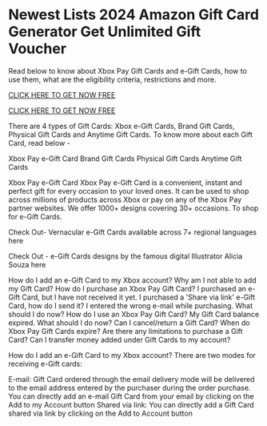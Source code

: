# Newest Lists 2024 Amazon Gift Card Generator Get Unlimited Gift Voucher

Read below to know about Xbox Pay Gift Cards and e-Gift Cards, how to use them, what are the eligibility criteria, restrictions and more.

[CLICK HERE TO GET NOW FREE](https://appbitly.com/juAHj)

[CLICK HERE TO GET NOW FREE
](https://appbitly.com/juAHj)

There are 4 types of Gift Cards: Xbox e-Gift Cards, Brand Gift Cards, Physical Gift Cards and Anytime Gift Cards. To know more about each Gift Card, read below -






Xbox Pay e-Gift Card
Brand Gift Cards
Physical Gift Cards
Anytime Gift Cards




Xbox Pay e-Gift Card
Xbox Pay e-Gift Card is a convenient, instant and perfect gift for every occasion to your loved ones. It can be used to shop across millions of products across Xbox or pay on any of the Xbox Pay partner websites. We offer 1000+ designs covering 30+ occasions. To shop for e-Gift Cards.

Check Out- Vernacular e-Gift Cards available across 7+ regional languages here

Check Out - e-Gift Cards designs by the famous digital Illustrator Alicia Souza here






How do I add an e-Gift Card to my Xbox account?
Why am I not able to add my Gift Card?
How do I purchase an Xbox Pay Gift Card?
I purchased an e-Gift Card, but I have not received it yet.
I purchased a 'Share via link' e-Gift Card, how do I send it?
I entered the wrong e-mail while purchasing. What should I do now?
How do I use an Xbox Pay Gift Card?
My Gift Card balance expired. What should I do now?
Can I cancel/return a Gift Card?
When do Xbox Pay Gift Cards expire?
Are there any limitations to purchase a Gift Card?
Can I transfer money added under Gift Cards to my account?




How do I add an e-Gift Card to my Xbox account?
There are two modes for receiving e-Gift cards:






E-mail: Gift Card ordered through the email delivery mode will be delivered to the email address entered by the purchaser during the order purchase. You can directly add an e-mail Gift Card from your email by clicking on the Add to my Account button
Shared via link: You can directly add a Gift Card shared via link by clicking on the Add to Account button
